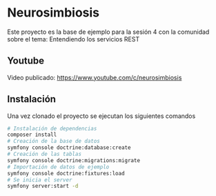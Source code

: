 Neurosimbiosis
==============

Este proyecto es la base de ejemplo para la
sesión 4 con la comunidad sobre el tema:
Entendiendo los servicios REST 

Youtube
-------

Video publicado: https://www.youtube.com/c/neurosimbiosis

Instalación
-----------

Una vez clonado el proyecto se ejecutan 
los siguientes comandos

~~~bash
# Instalación de dependencias
composer install
# Creación de la base de datos
symfony console doctrine:database:create
# Creación de las tablas
symfony console doctrine:migrations:migrate
# Importación de datos de ejemplo
symfony console doctrine:fixtures:load
# Se inicia el server
symfony server:start -d
~~~
